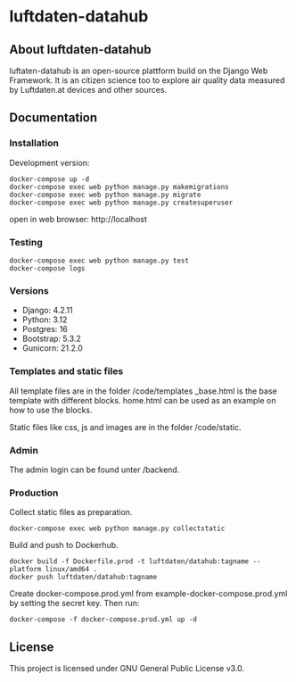 # luftdaten-datahub

## About luftdaten-datahub
luftaten-datahub is an open-source plattform build on the Django Web Framework. It is an citizen science too to explore air quality data measured by Luftdaten.at devices and other sources.

## Documentation

### Installation
Development version:

    docker-compose up -d
    docker-compose exec web python manage.py makemigrations
    docker-compose exec web python manage.py migrate
    docker-compose exec web python manage.py createsuperuser

open in web browser: http://localhost

### Testing
    docker-compose exec web python manage.py test
    docker-compose logs

### Versions
* Django: 4.2.11
* Python: 3.12
* Postgres: 16
* Bootstrap: 5.3.2
* Gunicorn: 21.2.0


### Templates and static files

All template files are in the folder /code/templates
_base.html is the base template with different blocks.
home.html can be used as an example on how to use the blocks.

Static files like css, js and images are in the folder /code/static.

### Admin
The admin login can be found unter /backend.

### Production
Collect static files as preparation.

    docker-compose exec web python manage.py collectstatic

Build and push to Dockerhub.

    docker build -f Dockerfile.prod -t luftdaten/datahub:tagname --platform linux/amd64 .
    docker push luftdaten/datahub:tagname

Create docker-compose.prod.yml from example-docker-compose.prod.yml by setting the secret key. Then run:

    docker-compose -f docker-compose.prod.yml up -d 

## License
This project is licensed under GNU General Public License v3.0.